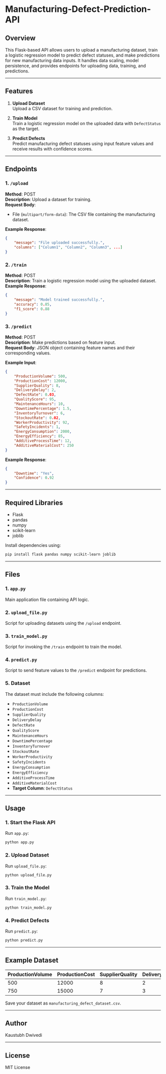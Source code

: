# Manufacturing-Defect-Prediction-API

## Overview
This Flask-based API allows users to upload a manufacturing dataset, train a logistic regression model to predict defect statuses, and make predictions for new manufacturing data inputs. It handles data scaling, model persistence, and provides endpoints for uploading data, training, and predictions.

---

## Features
1. **Upload Dataset**  
   Upload a CSV dataset for training and prediction.

2. **Train Model**  
   Train a logistic regression model on the uploaded data with `DefectStatus` as the target.

3. **Predict Defects**  
   Predict manufacturing defect statuses using input feature values and receive results with confidence scores.

---

## Endpoints

### 1. `/upload`
**Method**: POST  
**Description**: Upload a dataset for training.  
**Request Body**:  
- File (`multipart/form-data`): The CSV file containing the manufacturing dataset.

**Example Response**:  
```json
{
    "message": "File uploaded successfully.",
    "columns": ["Column1", "Column2", "Column3", ...]
}
```

### 2. `/train`
**Method**: POST  
**Description**: Train a logistic regression model using the uploaded dataset.  
**Example Response**:  
```json
{
    "message": "Model trained successfully.",
    "accuracy": 0.85,
    "f1_score": 0.88
}
```

### 3. `/predict`
**Method**: POST  
**Description**: Make predictions based on feature input.  
**Request Body**: JSON object containing feature names and their corresponding values.

**Example Input**:  
```json
{
    "ProductionVolume": 500,
    "ProductionCost": 12000,
    "SupplierQuality": 8,
    "DeliveryDelay": 2,
    "DefectRate": 0.03,
    "QualityScore": 95,
    "MaintenanceHours": 10,
    "DowntimePercentage": 1.5,
    "InventoryTurnover": 6,
    "StockoutRate": 0.02,
    "WorkerProductivity": 92,
    "SafetyIncidents": 1,
    "EnergyConsumption": 2000,
    "EnergyEfficiency": 85,
    "AdditiveProcessTime": 12,
    "AdditiveMaterialCost": 250
}
```

**Example Response**:  
```json
{
    "Downtime": "Yes",
    "Confidence": 0.92
}
```

---

## Required Libraries
- Flask  
- pandas  
- numpy  
- scikit-learn  
- joblib  

Install dependencies using:  
```bash
pip install flask pandas numpy scikit-learn joblib
```

---

## Files

### 1. **`app.py`**
Main application file containing API logic.

### 2. **`upload_file.py`**
Script for uploading datasets using the `/upload` endpoint.

### 3. **`train_model.py`**
Script for invoking the `/train` endpoint to train the model.

### 4. **`predict.py`**
Script to send feature values to the `/predict` endpoint for predictions.

### 5. **Dataset**
The dataset must include the following columns:
- `ProductionVolume`  
- `ProductionCost`  
- `SupplierQuality`  
- `DeliveryDelay`  
- `DefectRate`  
- `QualityScore`  
- `MaintenanceHours`  
- `DowntimePercentage`  
- `InventoryTurnover`  
- `StockoutRate`  
- `WorkerProductivity`  
- `SafetyIncidents`  
- `EnergyConsumption`  
- `EnergyEfficiency`  
- `AdditiveProcessTime`  
- `AdditiveMaterialCost`  
- **Target Column**: `DefectStatus`

---

## Usage

### 1. Start the Flask API
Run `app.py`:  
```bash
python app.py
```

### 2. Upload Dataset
Run `upload_file.py`:  
```bash
python upload_file.py
```

### 3. Train the Model
Run `train_model.py`:  
```bash
python train_model.py
```

### 4. Predict Defects
Run `predict.py`:  
```bash
python predict.py
```

---

## Example Dataset

| ProductionVolume | ProductionCost | SupplierQuality | DeliveryDelay | ... | DefectStatus |
|-------------------|----------------|------------------|----------------|-----|--------------|
| 500              | 12000          | 8               | 2              | ... | 1            |
| 750              | 15000          | 7               | 3              | ... | 0            |

Save your dataset as `manufacturing_defect_dataset.csv`.

---

## Author
Kaustubh Dwivedi

---

## License
MIT License
